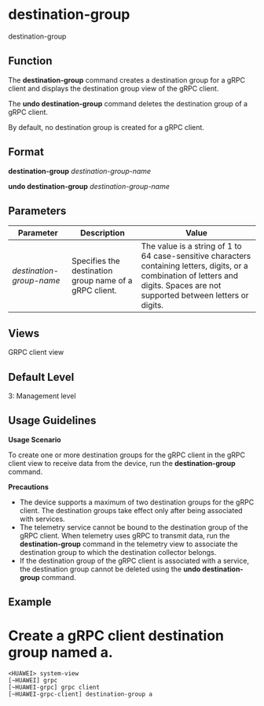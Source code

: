 destination-group
=================

destination-group

Function
--------



The **destination-group** command creates a destination group for a gRPC client and displays the destination group view of the gRPC client.

The **undo destination-group** command deletes the destination group of a gRPC client.



By default, no destination group is created for a gRPC client.


Format
------

**destination-group** *destination-group-name*

**undo destination-group** *destination-group-name*


Parameters
----------

| Parameter | Description | Value |
| --- | --- | --- |
| *destination-group-name* | Specifies the destination group name of a gRPC client. | The value is a string of 1 to 64 case-sensitive characters containing letters, digits, or a combination of letters and digits. Spaces are not supported between letters or digits. |



Views
-----

GRPC client view


Default Level
-------------

3: Management level


Usage Guidelines
----------------

**Usage Scenario**

To create one or more destination groups for the gRPC client in the gRPC client view to receive data from the device, run the **destination-group** command.

**Precautions**

* The device supports a maximum of two destination groups for the gRPC client. The destination groups take effect only after being associated with services.
* The telemetry service cannot be bound to the destination group of the gRPC client. When telemetry uses gRPC to transmit data, run the **destination-group** command in the telemetry view to associate the destination group to which the destination collector belongs.
* If the destination group of the gRPC client is associated with a service, the destination group cannot be deleted using the **undo destination-group** command.

Example
-------

# Create a gRPC client destination group named a.
```
<HUAWEI> system-view
[~HUAWEI] grpc
[~HUAWEI-grpc] grpc client
[~HUAWEI-grpc-client] destination-group a

```